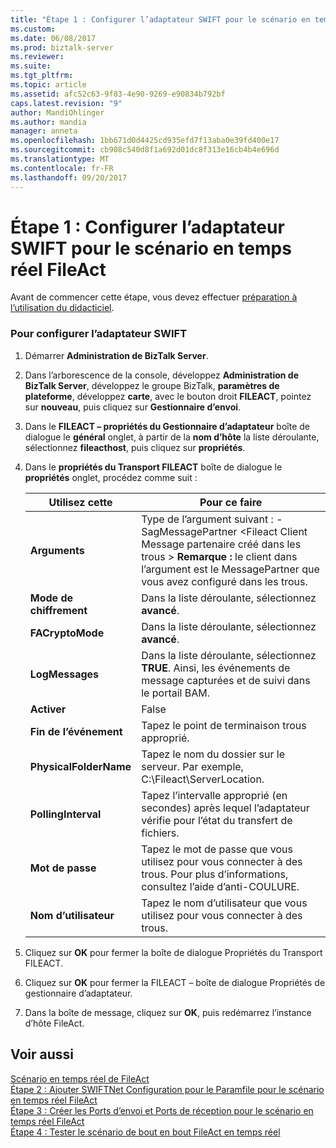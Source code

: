 ```yaml
---
title: "Étape 1 : Configurer l’adaptateur SWIFT pour le scénario en temps réel FileAct | Documents Microsoft"
ms.custom: 
ms.date: 06/08/2017
ms.prod: biztalk-server
ms.reviewer: 
ms.suite: 
ms.tgt_pltfrm: 
ms.topic: article
ms.assetid: afc52c63-9f83-4e90-9269-e90834b792bf
caps.latest.revision: "9"
author: MandiOhlinger
ms.author: mandia
manager: anneta
ms.openlocfilehash: 1bb671d0d4425cd935efd7f13aba0e39fd400e17
ms.sourcegitcommit: cb908c540d8f1a692d01dc8f313e16cb4b4e696d
ms.translationtype: MT
ms.contentlocale: fr-FR
ms.lasthandoff: 09/20/2017
---
```

# <a name="step-1-configure-the-swift-adapter-for-the-fileact-real-time-scenario"></a>Étape 1 : Configurer l’adaptateur SWIFT pour le scénario en temps réel FileAct
Avant de commencer cette étape, vous devez effectuer [préparation à l’utilisation du didacticiel](../../adapters-and-accelerators/fileact-interact/preparing-to-use-the-tutorial1.md).  
  
### <a name="to-configure-the-swift-adapter"></a>Pour configurer l’adaptateur SWIFT  
  
1.  Démarrer **Administration de BizTalk Server**.  
  
2.  Dans l’arborescence de la console, développez **Administration de BizTalk Server**, développez le groupe BizTalk, **paramètres de plateforme**, développez **carte**, avec le bouton droit  **FILEACT**, pointez sur **nouveau**, puis cliquez sur **Gestionnaire d’envoi**.  
  
3.  Dans le **FILEACT – propriétés du Gestionnaire d’adaptateur** boîte de dialogue le **général** onglet, à partir de la **nom d’hôte** la liste déroulante, sélectionnez **fileacthost**, puis cliquez sur **propriétés**.  
  
4.  Dans le **propriétés du Transport FILEACT** boîte de dialogue le **propriétés** onglet, procédez comme suit :  
  
    |**Utilisez cette**|**Pour ce faire**|  
    |------------------|--------------------|  
    |**Arguments**|Type de l’argument suivant : - SagMessagePartner \<Fileact Client Message partenaire créé dans les trous > **Remarque :** le client dans l’argument est le MessagePartner que vous avez configuré dans les trous.|  
    |**Mode de chiffrement**|Dans la liste déroulante, sélectionnez **avancé**.|  
    |**FACryptoMode**|Dans la liste déroulante, sélectionnez **avancé**.|  
    |**LogMessages**|Dans la liste déroulante, sélectionnez **TRUE**. Ainsi, les événements de message capturées et de suivi dans le portail BAM.|  
    |**Activer**|False|  
    |**Fin de l’événement**|Tapez le point de terminaison trous approprié.|  
    |**PhysicalFolderName**|Tapez le nom du dossier sur le serveur. Par exemple, C:\Fileact\ServerLocation.|  
    |**PollingInterval**|Tapez l’intervalle approprié (en secondes) après lequel l’adaptateur vérifie pour l’état du transfert de fichiers.|  
    |**Mot de passe**|Tapez le mot de passe que vous utilisez pour vous connecter à des trous. Pour plus d’informations, consultez l’aide d’anti-COULURE.|  
    |**Nom d’utilisateur**|Tapez le nom d’utilisateur que vous utilisez pour vous connecter à des trous.|  
  
5.  Cliquez sur **OK** pour fermer la boîte de dialogue Propriétés du Transport FILEACT.  
  
6.  Cliquez sur **OK** pour fermer la FILEACT – boîte de dialogue Propriétés de gestionnaire d’adaptateur.  
  
7.  Dans la boîte de message, cliquez sur **OK**, puis redémarrez l’instance d’hôte FileAct.  
  
## <a name="see-also"></a>Voir aussi  
 [Scénario en temps réel de FileAct](../../adapters-and-accelerators/fileact-interact/fileact-real-time-scenario.md)   
 [Étape 2 : Ajouter SWIFTNet Configuration pour le Paramfile pour le scénario en temps réel FileAct](../../adapters-and-accelerators/fileact-interact/step-2-add-swiftnet-configuration-to-paramfile-for-fileact-real-time-scenario.md)   
 [Étape 3 : Créer les Ports d’envoi et Ports de réception pour le scénario en temps réel FileAct](../../adapters-and-accelerators/fileact-interact/step-3-create-the-send-ports-and-receive-ports-for-fileact-real-time-scenario.md)   
 [Étape 4 : Tester le scénario de bout en bout FileAct en temps réel](../../adapters-and-accelerators/fileact-interact/step-4-test-fileact-real-time-end-to-end-scenario.md)
